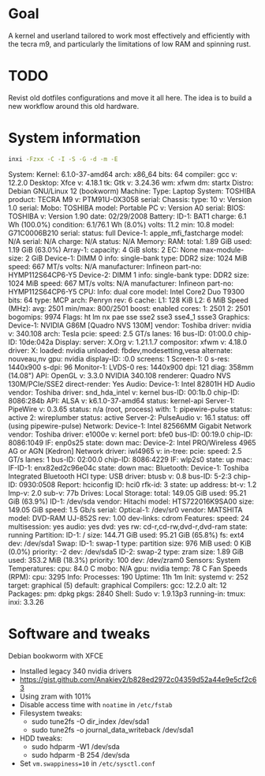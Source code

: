 # Goal

A kernel and userland tailored to work most effectively and efficiently
with the tecra m9, and particularly the limitations of low RAM and
spinning rust.

# TODO

Revist old dotfiles configurations and move it all here. The idea is
to build a new workflow around this old hardware.

#  System information

```bash
inxi -Fzxx -C -I -S -G -d -m -E
```

System:
  Kernel: 6.1.0-37-amd64 arch: x86_64 bits: 64 compiler: gcc v: 12.2.0
    Desktop: Xfce v: 4.18.1 tk: Gtk v: 3.24.36 wm: xfwm dm: startx Distro: Debian
    GNU/Linux 12 (bookworm)
Machine:
  Type: Laptop System: TOSHIBA product: TECRA M9 v: PTM91U-0X3058
    serial: <filter> Chassis: type: 10 v: Version 1.0 serial: <filter>
  Mobo: TOSHIBA model: Portable PC v: Version A0 serial: <filter>
    BIOS: TOSHIBA v: Version 1.90 date: 02/29/2008
Battery:
  ID-1: BAT1 charge: 6.1 Wh (100.0%) condition: 6.1/76.1 Wh (8.0%) volts: 11.2
    min: 10.8 model: G71C0006B210 serial: <filter> status: full
  Device-1: apple_mfi_fastcharge model: N/A serial: N/A charge: N/A
    status: N/A
Memory:
  RAM: total: 1.89 GiB used: 1.19 GiB (63.0%)
  Array-1: capacity: 4 GiB slots: 2 EC: None max-module-size: 2 GiB
  Device-1: DIMM 0 info: single-bank type: DDR2 size: 1024 MiB
    speed: 667 MT/s volts: N/A manufacturer: Infineon part-no: HYMP112S64CP6-Y5
  Device-2: DIMM 1 info: single-bank type: DDR2 size: 1024 MiB
    speed: 667 MT/s volts: N/A manufacturer: Infineon part-no: HYMP112S64CP6-Y5
CPU:
  Info: dual core model: Intel Core2 Duo T9300 bits: 64 type: MCP arch: Penryn
    rev: 6 cache: L1: 128 KiB L2: 6 MiB
  Speed (MHz): avg: 2501 min/max: 800/2501 boost: enabled cores: 1: 2501
    2: 2501 bogomips: 9974
  Flags: ht lm nx pae sse sse2 sse3 sse4_1 ssse3
Graphics:
  Device-1: NVIDIA G86M [Quadro NVS 130M] vendor: Toshiba driver: nvidia
    v: 340.108 arch: Tesla pcie: speed: 2.5 GT/s lanes: 16 bus-ID: 01:00.0
    chip-ID: 10de:042a
  Display: server: X.Org v: 1.21.1.7 compositor: xfwm v: 4.18.0 driver: X:
    loaded: nvidia unloaded: fbdev,modesetting,vesa alternate: nouveau,nv
    gpu: nvidia display-ID: :0.0 screens: 1
  Screen-1: 0 s-res: 1440x900 s-dpi: 96
  Monitor-1: LVDS-0 res: 1440x900 dpi: 121 diag: 358mm (14.08")
  API: OpenGL v: 3.3.0 NVIDIA 340.108 renderer: Quadro NVS 130M/PCIe/SSE2
    direct-render: Yes
Audio:
  Device-1: Intel 82801H HD Audio vendor: Toshiba driver: snd_hda_intel
    v: kernel bus-ID: 00:1b.0 chip-ID: 8086:284b
  API: ALSA v: k6.1.0-37-amd64 status: kernel-api
  Server-1: PipeWire v: 0.3.65 status: n/a (root, process) with:
    1: pipewire-pulse status: active 2: wireplumber status: active
  Server-2: PulseAudio v: 16.1 status: off (using pipewire-pulse)
Network:
  Device-1: Intel 82566MM Gigabit Network vendor: Toshiba driver: e1000e
    v: kernel port: bfe0 bus-ID: 00:19.0 chip-ID: 8086:1049
  IF: enp0s25 state: down mac: <filter>
  Device-2: Intel PRO/Wireless 4965 AG or AGN [Kedron] Network
    driver: iwl4965 v: in-tree: pcie: speed: 2.5 GT/s lanes: 1 bus-ID: 02:00.0
    chip-ID: 8086:4229
  IF: wlp2s0 state: up mac: <filter>
  IF-ID-1: enx82ed2c96e04c state: down mac: <filter>
Bluetooth:
  Device-1: Toshiba Integrated Bluetooth HCI type: USB driver: btusb v: 0.8
    bus-ID: 5-2:3 chip-ID: 0930:0508
  Report: hciconfig ID: hci0 rfk-id: 3 state: up address: <filter> bt-v: 1.2
    lmp-v: 2.0 sub-v: 77b
Drives:
  Local Storage: total: 149.05 GiB used: 95.21 GiB (63.9%)
  ID-1: /dev/sda vendor: Hitachi model: HTS722016K9SA00 size: 149.05 GiB
    speed: 1.5 Gb/s serial: <filter>
  Optical-1: /dev/sr0 vendor: MATSHITA model: DVD-RAM UJ-852S rev: 1.00
    dev-links: cdrom
  Features: speed: 24 multisession: yes audio: yes dvd: yes
    rw: cd-r,cd-rw,dvd-r,dvd-ram state: running
Partition:
  ID-1: / size: 144.71 GiB used: 95.21 GiB (65.8%) fs: ext4 dev: /dev/sda1
Swap:
  ID-1: swap-1 type: partition size: 976 MiB used: 0 KiB (0.0%) priority: -2
    dev: /dev/sda5
  ID-2: swap-2 type: zram size: 1.89 GiB used: 353.2 MiB (18.3%)
    priority: 100 dev: /dev/zram0
Sensors:
  System Temperatures: cpu: 84.0 C mobo: N/A gpu: nvidia temp: 78 C
  Fan Speeds (RPM): cpu: 3295
Info:
  Processes: 190 Uptime: 11h 1m Init: systemd v: 252 target: graphical (5)
  default: graphical Compilers: gcc: 12.2.0 alt: 12 Packages: pm: dpkg
  pkgs: 2840 Shell: Sudo v: 1.9.13p3 running-in: tmux: inxi: 3.3.26

# Software and tweaks

Debian bookworm with XFCE
 - Installed legacy 340 nvidia drivers
  - https://gist.github.com/Anakiev2/b828ed2972c04359d52a44e9e5cf2c63
 - Using zram with 101%
 - Disable access time with `noatime` in `/etc/fstab`
 - Filesystem tweaks:
    - sudo tune2fs -O dir_index /dev/sda1
    - sudo tune2fs -o journal_data_writeback /dev/sda1
 - HDD tweaks:
    - sudo hdparm -W1 /dev/sda
    - sudo hdparm -B 254 /dev/sda
 - Set `vm.swappiness=10` in `/etc/sysctl.conf`
